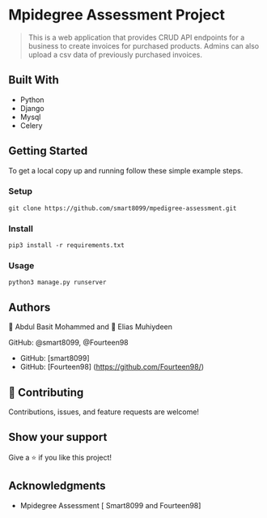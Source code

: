 # Mpidegree Assessment Project 
> This is a web application that provides CRUD API endpoints for a business
> to create invoices for purchased products. Admins can also upload a csv
>data of previously purchased invoices. 



## Built With

- Python
- Django
- Mysql 
- Celery


## Getting Started

To get a local copy up and running follow these simple example steps.


### Setup

    git clone https://github.com/smart8099/mpedigree-assessment.git

### Install
    pip3 install -r requirements.txt

### Usage
    python3 manage.py runserver
    



## Authors

👤 Abdul Basit Mohammed and 👤 Elias Muhiydeen

GitHub: @smart8099, @Fourteen98

- GitHub: [smart8099]
- GitHub: [Fourteen98] (https://github.com/Fourteen98/)



## 🤝 Contributing
Contributions, issues, and feature requests are welcome!

## Show your support

Give a ⭐️ if you like this project!

## Acknowledgments

- Mpidegree Assessment [ Smart8099 and Fourteen98]